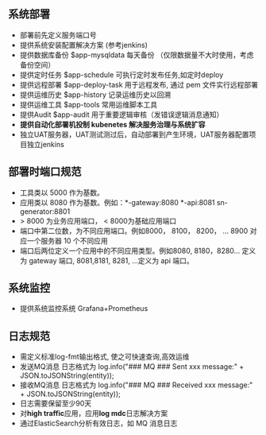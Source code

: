 ## 系统部署
* 部署前先定义服务端口号
* 提供系统安装配置解决方案 (参考jenkins)
* 提供数据库备份 $app-mysqldata 每天备份 （仅限数据量不大时使用，考虑备份空间）
* 提供定时任务 $app-schedule  可执行定时发布任务,如定时deploy
* 提供远程部署 $app-deploy-task 用于远程发布, 通过 pem 文件实行远程部署
* 提供运维历史 $app-history 记录运维历史以回溯
* 提供运维工具 $app-tools 常用运维脚本工具
* 提供Audit $app-audit  用于重要逻辑审核（发错误逻辑消息通知）
* **提供自动化部署机投制 kubenetes 解决服务治理与系统扩容**
* 独立UAT服务器，UAT测试测过后，自动部署到产生环境，UAT服务器配置项目独立jenkins

## 部署时端口规范
* 工具类以 5000 作为基数。
* 应用类以  8080 作为基数。例如：*-gateway:8080  *-api:8081  sn-generator:8801
* \> 8000 为业务应用端口，  < 8000为基础应用端口
* 端口中第二位数，为不同应用端口。例如8000， 8100， 8200， … 8900 对应一个服务器 10 个不同应用
* 端口后两位定义一个应用中的不同应用类型。例如8080, 8180，8280… 定义为 gateway 端口,  8081,8181, 8281, …定义为 api 端口。

## 系统监控
* 提供系统监控系统 Grafana+Prometheus

## 日志规范
* 需定义标准log-fmt输出格式, 使之可快速查询,高效运维
* 发送MQ消息 日志格式为  log.info("### MQ ### Sent xxx message:" + JSON.toJSONString(entity));
* 接收MQ消息 日志格式为  log.info("### MQ ### Received xxx message:" + JSON.toJSONString(entity));
* 日志需要保留至少90天
* 对**high traffic**应用，应用**log mdc**日志解决方案
* 通过ElasticSearch分析有效日志，如 MQ 消息日志
